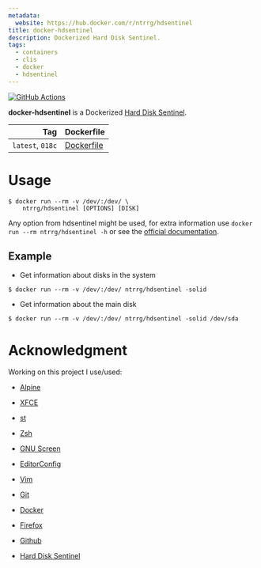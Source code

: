 ```yaml
---
metadata:
  website: https://hub.docker.com/r/ntrrg/hdsentinel
title: docker-hdsentinel
description: Dockerized Hard Disk Sentinel.
tags:
  - containers
  - clis
  - docker
  - hdsentinel
---
```


[![GitHub Actions](https://github.com/ntrrg/docker-hdsentinel/workflows/Docker/badge.svg)](https://github.com/ntrrg/docker-hdsentinel/actions?query=workflow:Docker)

[Hard Disk Sentinel]: https://www.hdsentinel.com/

**docker-hdsentinel** is a Dockerized [Hard Disk Sentinel][].

| Tag | Dockerfile |
| --: | :-- |
| `latest`, `018c` | [Dockerfile](https://github.com/ntrrg/docker-hdsentinel/blob/018c/Dockerfile) |

# Usage

```shell-session
$ docker run --rm -v /dev/:/dev/ \
    ntrrg/hdsentinel [OPTIONS] [DISK]
```

Any option from hdsentinel might be used, for extra information use `docker run
--rm ntrrg/hdsentinel -h` or see the [official
documentation](https://www.hdsentinel.com/hard_disk_sentinel_linux.php).

## Example

* Get information about disks in the system

```shell-session
$ docker run --rm -v /dev/:/dev/ ntrrg/hdsentinel -solid
```

* Get information about the main disk

```shell-session
$ docker run --rm -v /dev/:/dev/ ntrrg/hdsentinel -solid /dev/sda
```

# Acknowledgment

Working on this project I use/used:

* [Alpine](https://alpinelinux.org/)

* [XFCE](https://xfce.org/)

* [st](https://st.suckless.org/)

* [Zsh](http://www.zsh.org/)

* [GNU Screen](https://www.gnu.org/software/screen)

* [EditorConfig](http://editorconfig.org/)

* [Vim](https://www.vim.org/)

* [Git](https://git-scm.com/)

* [Docker](https://docker.com)

* [Firefox](https://www.mozilla.org/en-US/firefox/)

* [Github](https://github.com)

* [Hard Disk Sentinel](https://www.hdsentinel.com/)

